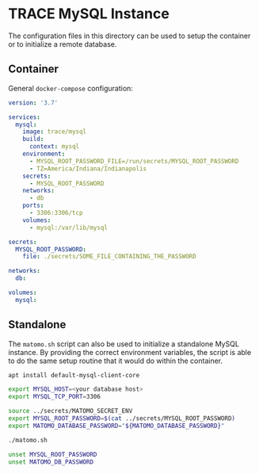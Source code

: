 # TRACE MySQL Instance #

The configuration files in this directory can be used to setup the container
or to initialize a remote database.

## Container ##

General `docker-compose` configuration:

```yml
version: '3.7'

services:
  mysql:
    image: trace/mysql
    build:
      context: mysql
    environment:
      - MYSQL_ROOT_PASSWORD_FILE=/run/secrets/MYSQL_ROOT_PASSWORD
      - TZ=America/Indiana/Indianapolis
    secrets:
      - MYSQL_ROOT_PASSWORD
    networks:
      - db
    ports:
      - 3306:3306/tcp
    volumes:
      - mysql:/var/lib/mysql

secrets:
  MYSQL_ROOT_PASSWORD:
    file: ./secrets/SOME_FILE_CONTAINING_THE_PASSWORD

networks:
  db:

volumes:
  mysql:
```

## Standalone ##

The `matomo.sh` script can also be used to initialize a standalone MySQL instance.
By providing the correct environment variables, the script is able to do the same
setup routine that it would do within the container.

```sh
apt install default-mysql-client-core

export MYSQL_HOST=<your database host>
export MYSQL_TCP_PORT=3306

source ../secrets/MATOMO_SECRET_ENV
export MYSQL_ROOT_PASSWORD=$(cat ../secrets/MYSQL_ROOT_PASSWORD)
export MATOMO_DATABASE_PASSWORD="${MATOMO_DATABASE_PASSWORD}"

./matomo.sh

unset MYSQL_ROOT_PASSWORD
unset MATOMO_DB_PASSWORD
```
